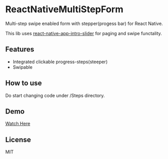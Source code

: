 # ReactNativeMultiStepForm

Multi-step swipe enabled form with stepper(progess bar) for React Native.

This lib uses [react-native-app-intro-slider](https://github.com/Jacse/react-native-app-intro-slider) for paging and swipe functality.


## Features
- Integrated clickable progress-steps(steeper)
- Swipable

## How to use

Do start changing code under /Steps directory.


## Demo

[Watch Here](https://github.com/mohandere/ReactNativeMultiStepForm/blob/main/demo.mov)


## License

MIT